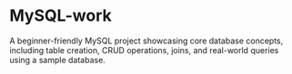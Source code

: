 # MySQL-work
A beginner-friendly MySQL project showcasing core database concepts, including table creation, CRUD operations, joins, and real-world queries using a sample database.
